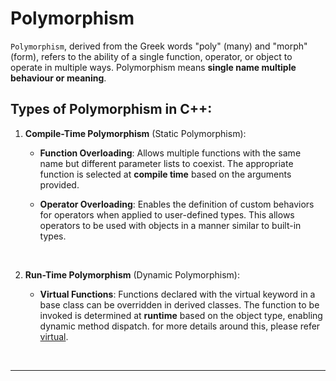 # Polymorphism
`Polymorphism`, derived from the Greek words "poly" (many) and "morph" (form), refers to the ability of a single function, operator, or object to operate in multiple ways. Polymorphism means **single name multiple behaviour or meaning**.
<br>

## Types of Polymorphism in C++:
1. **Compile-Time Polymorphism** (Static Polymorphism):
    - **Function Overloading**: Allows multiple functions with the same name but different parameter lists to coexist. The appropriate function is selected at **compile time** based on the arguments provided.
    
    - **Operator Overloading**: Enables the definition of custom behaviors for operators when applied to user-defined types. This allows operators to be used with objects in a manner similar to built-in types.
<br>

2. **Run-Time Polymorphism** (Dynamic Polymorphism):

    - **Virtual Functions**: Functions declared with the virtual keyword in a base class can be overridden in derived classes. The function to be invoked is determined at **runtime** based on the object type, enabling dynamic method dispatch. for more details around this, please refer [virtual](https://github.com/ingaleshubhankar/CPP-HANDBOOK/blob/main/OOPS%20Concepts/Virtual.md#virtual-concept-in-c).
<br>

---